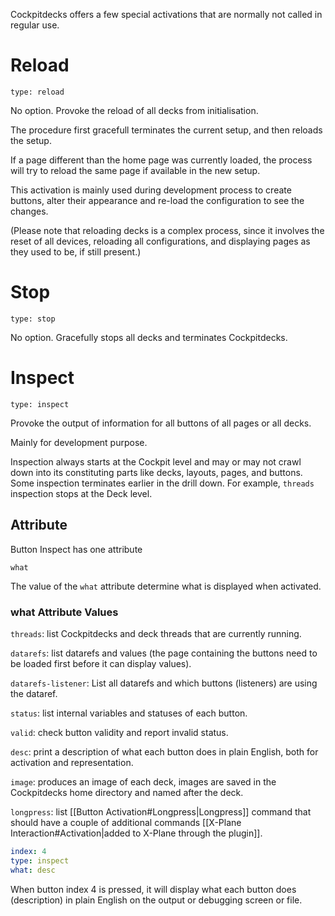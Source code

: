 Cockpitdecks offers a few special activations that are normally not called in regular use.

# Reload

`type: reload`

No option. Provoke the reload of all decks from initialisation.

The procedure first gracefull terminates the current setup, and then reloads the setup.

If a page different than the home page was currently loaded, the process will try to reload the same page if available in the new setup.

This activation is mainly used during development process to create buttons, alter their appearance and re-load the configuration to see the changes.

(Please note that reloading decks is a complex process, since it involves the reset of all devices, reloading all configurations, and displaying pages as they used to be, if still present.)

# Stop

`type: stop`

No option. Gracefully stops all decks and terminates Cockpitdecks.

# Inspect

`type: inspect`

Provoke the output of information for all buttons of all pages or all decks.

Mainly for development purpose.

Inspection always starts at the Cockpit level and may or may not crawl down into its constituting parts like decks, layouts, pages, and buttons. Some inspection terminates earlier in the drill down. For example, `threads` inspection stops at the Deck level.

## Attribute

Button Inspect has one attribute

`what`

The value of the `what` attribute determine what is displayed when activated.

### what Attribute Values

`threads`: list Cockpitdecks and deck threads that are currently running.

`datarefs`: list datarefs and values (the page containing the buttons need to be loaded first before it can display values).

`datarefs-listener`: List all datarefs and which buttons (listeners) are using the dataref.

`status`: list internal variables and statuses of each button.

`valid`: check button validity and report invalid status.

`desc`: print a description of what each button does in plain English, both for activation and representation.

`image`: produces an image of each deck, images are saved in the Cockpitdecks home directory and named after the deck.

`longpress`: list [[Button Activation#Longpress|Longpress]] command that should have a couple of additional commands [[X-Plane Interaction#Activation|added to X-Plane through the plugin]].

```Yaml
index: 4
type: inspect
what: desc
```

When button index 4 is pressed, it will display what each button does (description) in plain English on the output or debugging screen or file.
